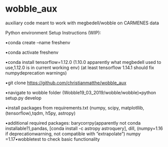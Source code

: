 # wobble_aux
auxiliary code meant to work with megbedell/wobble on CARMENES data

Python environment Setup Instructions (WIP):

•conda create –name freshenv

•conda activate freshenv

•conda install tensorflow=1.12.0 (1.10.0 apparently what megbedell used to use,1.12.0 is in current working env) (at least tensorflow 1.14.1 should fix numpydeprecation warnings)

•git clone https://github.com/christianmatthe/wobble_aux

•navigate to wobble folder (Wobble19_03_2019/wobble/wobble)•python setup.py develop

•install packages from requirements.txt (numpy, scipy, matplotllib, (tensorflow),tqdm, h5py, astropy)

•additional  required  packages:   barycorrpy(apparently  not  conda  installable?),pandas, [conda install -c astropy astroquery], dill, (numpy=1.16 if deprecationwarning, not compatible with ”extrapolate”) numpy =1.17•wobbletest to check basic functionality
